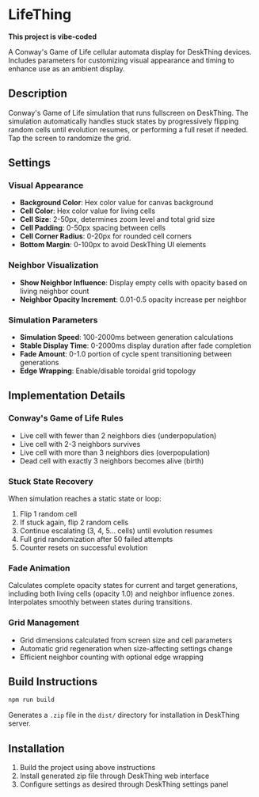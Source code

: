 # LifeThing

**This project is vibe-coded**

A Conway's Game of Life cellular automata display for DeskThing devices. Includes parameters for customizing visual appearance and timing to enhance use as an ambient display.

## Description

Conway's Game of Life simulation that runs fullscreen on DeskThing. The simulation automatically handles stuck states by progressively flipping random cells until evolution resumes, or performing a full reset if needed. Tap the screen to randomize the grid.

## Settings

### Visual Appearance
- **Background Color**: Hex color value for canvas background
- **Cell Color**: Hex color value for living cells
- **Cell Size**: 2-50px, determines zoom level and total grid size
- **Cell Padding**: 0-50px spacing between cells
- **Cell Corner Radius**: 0-20px for rounded cell corners
- **Bottom Margin**: 0-100px to avoid DeskThing UI elements

### Neighbor Visualization
- **Show Neighbor Influence**: Display empty cells with opacity based on living neighbor count
- **Neighbor Opacity Increment**: 0.01-0.5 opacity increase per neighbor

### Simulation Parameters
- **Simulation Speed**: 100-2000ms between generation calculations
- **Stable Display Time**: 0-2000ms display duration after fade completion
- **Fade Amount**: 0-1.0 portion of cycle spent transitioning between generations
- **Edge Wrapping**: Enable/disable toroidal grid topology

## Implementation Details

### Conway's Game of Life Rules
- Live cell with fewer than 2 neighbors dies (underpopulation)
- Live cell with 2-3 neighbors survives
- Live cell with more than 3 neighbors dies (overpopulation)
- Dead cell with exactly 3 neighbors becomes alive (birth)

### Stuck State Recovery
When simulation reaches a static state or loop:
1. Flip 1 random cell
2. If stuck again, flip 2 random cells
3. Continue escalating (3, 4, 5... cells) until evolution resumes
4. Full grid randomization after 50 failed attempts
5. Counter resets on successful evolution

### Fade Animation
Calculates complete opacity states for current and target generations, including both living cells (opacity 1.0) and neighbor influence zones. Interpolates smoothly between states during transitions.

### Grid Management
- Grid dimensions calculated from screen size and cell parameters
- Automatic grid regeneration when size-affecting settings change
- Efficient neighbor counting with optional edge wrapping

## Build Instructions

```bash
npm run build
```

Generates a `.zip` file in the `dist/` directory for installation in DeskThing server.

## Installation

1. Build the project using above instructions
2. Install generated zip file through DeskThing web interface
3. Configure settings as desired through DeskThing settings panel